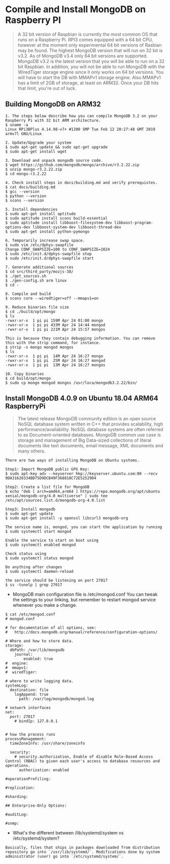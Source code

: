 Compile and Install MongoDB on Raspberry PI
===========================================

> A 32 bit version of Raspbian is currently the most common OS that runs on a Raspberry Pi. RPI3 comes equipped with a 64 bit CPU, however at the moment only experimental 64 bit versions of Rasbian may be found.
> The highest MongoDB version that will run on 32 bit is v3.2. As of MongoDB v3.4 only 64 bit versions are supported. MongoDB v3.2 is the latest version that you will be able to run on a 32 bit Raspbian. In addition, you will not be able to run MongoDB with the WiredTiger storage engine since it only works on 64 bit versions. You will have to start the DB with MMAPv1 storage engine. Also MMAPv1 has a limit of 2GB of storage, at least on ARM32. Once your DB hits that limit,
> you're out of luck. 

Building MongoDB on ARM32
-------------------------
```
1. The steps below describe how you can compile MongoDB 3.2 on your Raspberry Pi with 32 bit ARM architecture.
$ uname -a 
Linux RPi3BPlus 4.14.98-v7+ #1200 SMP Tue Feb 12 20:27:48 GMT 2019 armv7l GNU/Linux

2. Update/Upgrade your system 
$ sudo apt-get update && sudo apt-get upgrade 
$ sudo apt-get install wget 

3. Download and unpack mongodb source code. 
$ wget https://github.com/mongodb/mongo/archive/r3.2.22.zip
$ unzip mongo-r3.2.22.zip 
$ cd mongo-r3.2.22

4. Check install steps in docs/building.md and verify prerequistes.
$ cat docs/building.md 
$ gcc --version 
$ python --version
$ scons --version 

5. Install dependencies
$ sudo apt-get install aptitude 
$ sudo aptitude install scons build-essential
$ sudo aptitude install libboost-filesystem-dev libboost-program-options-dev libboost-system-dev libboost-thread-dev 
$ sudo apt-get install python-pymongo

6. Temporarily increase swap space.
$ sudo vim /etc/dphys-swapfile 
Change CONF_SWAPSIZE=100 to CONF_SWAPSIZE=1024 
$ sudo /etc/init.d/dphys-swapfile stop 
$ sudo /etc/init.d/dphys-swapfile start 

7. Generate additional sources 
$ cd src/third_party/mozjs-38/
$ ./get_sources.sh 
$ ./gen-config.sh arm linux 
$ cd -

8. Compile and build 
$ scons core --wiredtiger=off --mmapv1=on 

9. Reduce binaries file size 
$ cd ./build/opt/mongo 
$ ls 
-rwxr-xr-x  1 pi pi 159M Apr 24 01:00 mongo
-rwxr-xr-x  1 pi pi 433M Apr 24 14:44 mongod
-rwxr-xr-x  1 pi pi 221M Apr 24 15:57 mongos

This is because they contain debugging information. You can remove this with the strip command, for instance.
$ strip -s mongo mongod mongos
$ ls
-rwxr-xr-x  1 pi pi  14M Apr 24 16:27 mongo
-rwxr-xr-x  1 pi pi  25M Apr 24 16:27 mongod
-rwxr-xr-x  1 pi pi  13M Apr 24 16:27 mongos

10. Copy binaries
$ cd build/opt/mongo 
$ sudo cp mongo mongod mongos /usr/loca/mongodb3.2.22/bin/

```

Install MongoDB 4.0.9 on Ubuntu 18.04 ARM64 RaspberryPi
-------------------------------------------------------
> The latest release MongoDB community edition is an open source NoSQL database system written in C++ that provides scalability, high performance/availability. NoSQL database systems are often referred to as Document-oriented databases. MongoDB common use case is storage and management of Big Data-sized collections of literal documents like text documents, email message, XML documents and many others.
```
There are two ways of installing MongoDB on Ubuntu systems.

Step1: Import MongoDB public GPG Key:
$ sudo apt-key adv --keyserver hkp://keyserver.ubuntu.com:80 --recv 9DA31620334BD75D9DCB49F368818C72E52529D4

Step2: Create a list file for MongoDB
$ echo "deb [ arch=amd64,arm64 ] https://repo.mongodb.org/apt/ubuntu xenial/mongodb-org/4.0 multiverse" | sudo tee /etc/apt/sources.list.d/mongodb-org-4.0.list

Step3: Install mongodb 
$ sudo apt-get update
$ sudo apt-get install -y openssl libcurl3 mongodb-org 

The service name is, mongod, you can start the application by running
$ sudo systemctl start mongod 

Enable the service to start on boot using 
$ sudo systemctl enabled mongod 

Check status using 
$ sudo systemctl status mongod 

Do anything after changes
$ sudo systemctl daemon-reload

the service should be listening on port 27017 
$ ss -tunelp | grep 27017 
```

* MongoDB main configuration file is /etc/mongod.conf You can tweak the settings to your linking, but remember to restart mongod service whenever you make a change.

```
$ cat /etc/mongod.conf
# mongod.conf

# for documentation of all options, see:
#   http://docs.mongodb.org/manual/reference/configuration-options/

# Where and how to store data.
storage:
  dbPath: /var/lib/mongodb
    journal:
        enabled: true
#  engine:
#  mmapv1:
#  wiredTiger:

# where to write logging data.
systemLog:
  destination: file
    logAppend: true
      path: /var/log/mongodb/mongod.log

# network interfaces
net:
  port: 27017
    # bindIp: 127.0.0.1


# how the process runs
processManagement:
  timeZoneInfo: /usr/share/zoneinfo

  security:
    # security.authorization, Enable of disable Role-Based Access Control (RBAC) to given each user's access to database resources and operations.
      authorization: enabled

#operationProfiling:

#replication:

#sharding:

## Enterprise-Only Options:

#auditLog:

#snmp:
```

* What's the different between /lib/systemd/system vs /etc/systemd/system?
```
Basically, files that ships in packages downloaded from distribution repository go into `/usr/lib/systemd/`. Modifications done by system administrator (user) go into `/etc/systemd/system/`.
```
